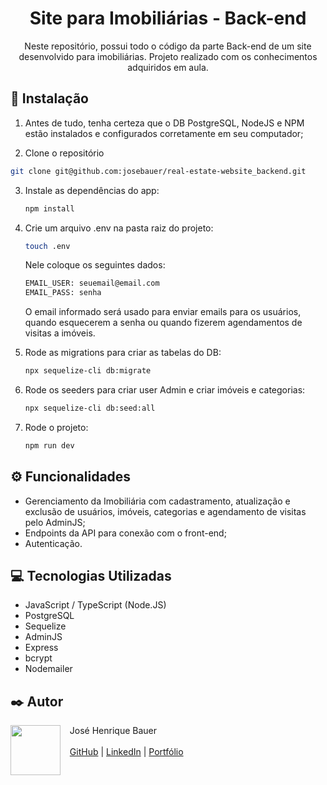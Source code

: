 <h1 align="center">Site para Imobiliárias - Back-end</h1>

<p align="center">Neste repositório, possui todo o código da parte Back-end de um site desenvolvido para imobiliárias. Projeto realizado com os conhecimentos adquiridos em aula.</p>

## 🚀 Instalação

1. Antes de tudo, tenha certeza que o DB PostgreSQL, NodeJS e NPM estão instalados e configurados corretamente em seu computador;

2. Clone o repositório
  ```bash
  git clone git@github.com:josebauer/real-estate-website_backend.git
  ```

3. Instale as dependências do app:
   ```bash
   npm install
   ```

4. Crie um arquivo .env na pasta raiz do projeto:
   ```bash
   touch .env
   ```
   Nele coloque os seguintes dados:
   ```bash
   EMAIL_USER: seuemail@email.com
   EMAIL_PASS: senha
   ```
   O email informado será usado para enviar emails para os usuários, quando esquecerem a senha ou quando fizerem agendamentos de visitas a imóveis.

5. Rode as migrations para criar as tabelas do DB:
   ```bash
   npx sequelize-cli db:migrate
   ```

6. Rode os seeders para criar user Admin e criar imóveis e categorias:
   ```bash
   npx sequelize-cli db:seed:all
   ```

7. Rode o projeto:
   ```bash
   npm run dev
   ```
   
## ⚙️ Funcionalidades
- Gerenciamento da Imobiliária com cadastramento, atualização e exclusão de usuários, imóveis, categorias e agendamento de visitas pelo AdminJS;
- Endpoints da API para conexão com o front-end;
- Autenticação.

## 💻 Tecnologias Utilizadas
- JavaScript / TypeScript (Node.JS)
- PostgreSQL
- Sequelize
- AdminJS
- Express
- bcrypt
- Nodemailer
  
## ✒️ Autor
<p>
  <img align=left margin=10 width=80 src="https://avatars.githubusercontent.com/u/104539756?v=4"/>
  <p>&nbsp&nbsp&nbspJosé Henrique Bauer<br><br>
  &nbsp&nbsp&nbsp<a href="https://github.com/josebauer">GitHub</a>&nbsp;|&nbsp;<a href="https://www.linkedin.com/in/jose-henrique-bauer">LinkedIn</a>&nbsp;|&nbsp;<a href="https://josebauer.com.br">Portfólio</a>
  </p>
